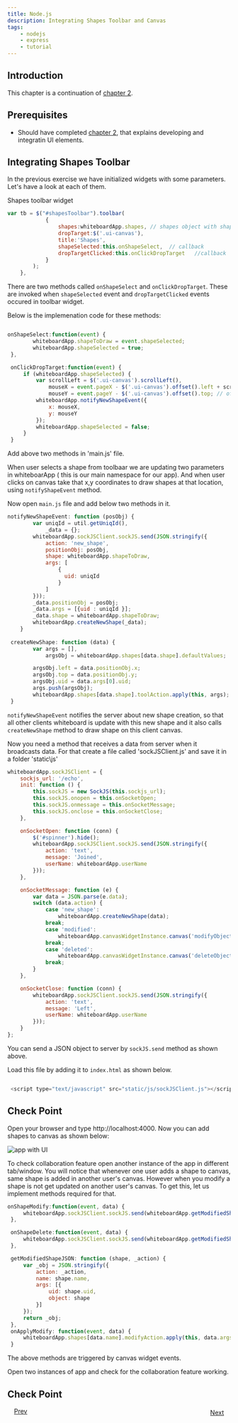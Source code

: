 ```yaml
---
title: Node.js
description: Integrating Shapes Toolbar and Canvas
tags:
    - nodejs
    - express
    - tutorial
---
```


## Introduction

This chapter is a continuation of [chapter 2](/frameworks/nodejs/nodejs-tutorial/step02-creating-ui.html).

## Prerequisites

+ Should have completed [chapter 2](/frameworks/nodejs/nodejs-tutorial/step02-creating-ui.html), that explains developing and integratin UI elements.
  
## Integrating Shapes Toolbar
    
In the previous exercise we have initialized widgets with some parameters. Let's have a look at each of them.

Shapes toolbar widget
```javascript
var tb = $("#shapesToolbar").toolbar(
            {
                shapes:whiteboardApp.shapes, // shapes object with shape 'name' and 'iconname' ex: shapes = {  rectangle: {  name: 'rectangle', imagesPath:'/static/images/' } }
                dropTarget:$('.ui-canvas'),
                title:'Shapes',
                shapeSelected:this.onShapeSelect,  // callback
                dropTargetClicked:this.onClickDropTarget   //callback
            }
        );
    },
```
There are two methods called `onShapeSelect` and `onClickDropTarget`. These are invoked when `shapeSelected` event and `dropTargetClicked` events occured in toolbar widget.

Below is the implemenation code for these methods:
```javascript

onShapeSelect:function(event) {
        whiteboardApp.shapeToDraw = event.shapeSelected;
        whiteboardApp.shapeSelected = true;
 },

 onClickDropTarget:function(event) {
     if (whiteboardApp.shapeSelected) {
         var scrollLeft = $('.ui-canvas').scrollLeft(),
             mouseX = event.pageX - $('.ui-canvas').offset().left + scrollLeft, // offset X
             mouseY = event.pageY - $('.ui-canvas').offset().top; // offset Y
         whiteboardApp.notifyNewShapeEvent({
             x: mouseX,
             y: mouseY
         });
         whiteboardApp.shapeSelected = false;
     }
 }

```

Add above two methods in 'main.js' file.

When user selects a shape from toolbaar we are updating two parameters in whiteboarApp ( this is our main namespace for our app).
And when user clicks on canvas take that x,y coordinates to draw shapes at that location, using `notifyShapeEvent` method.

Now open `main.js` file and add below two methods in it.

```javascript
notifyNewShapeEvent: function (posObj) {
        var uniqId = util.getUniqId(),
            _data = {};
        whiteboardApp.sockJSClient.sockJS.send(JSON.stringify({
            action: 'new_shape',
            positionObj: posObj,
            shape: whiteboardApp.shapeToDraw,
            args: [
                {
                  uid: uniqId
                }
            ]
        }));
        _data.positionObj = posObj;
        _data.args = [{uid : uniqId }];
        _data.shape = whiteboardApp.shapeToDraw;
        whiteboardApp.createNewShape(_data);
    }
 
 createNewShape: function (data) {
        var args = [],
            argsObj = whiteboardApp.shapes[data.shape].defaultValues;

        argsObj.left = data.positionObj.x;
        argsObj.top = data.positionObj.y;
        argsObj.uid = data.args[0].uid;
        args.push(argsObj);
        whiteboardApp.shapes[data.shape].toolAction.apply(this, args);
 }
```
 
`notifyNewShapeEvent` notifies the server about new shape creation, so that all other clients whiteboard is update with this new shape and it also calls `createNewShape` method to draw shape on this client canvas.


Now you need a method that receives a data from server when it broadcasts data. For that create a file called 'sockJSClient.js' and save it in a folder 'static\js\'

```javascript
whiteboardApp.sockJSClient = {
    sockjs_url: '/echo',
    init: function () {
        this.sockJS = new SockJS(this.sockjs_url);
        this.sockJS.onopen = this.onSocketOpen;
        this.sockJS.onmessage = this.onSocketMessage;
        this.sockJS.onclose = this.onSocketClose;
    },

    onSocketOpen: function (conn) {
        $('#spinner').hide();
        whiteboardApp.sockJSClient.sockJS.send(JSON.stringify({
            action: 'text',
            message: 'Joined',
            userName: whiteboardApp.userName
        }));
    },

    onSocketMessage: function (e) {
        var data = JSON.parse(e.data);
        switch (data.action) {
            case 'new_shape':
                whiteboardApp.createNewShape(data);
            break;
            case 'modified':
                whiteboardApp.canvasWidgetInstance.canvas('modifyObject', data);
            break;
            case 'deleted':
                whiteboardApp.canvasWidgetInstance.canvas('deleteObject', data);
            break;
        }
    },

    onSocketClose: function (conn) {
        whiteboardApp.sockJSClient.sockJS.send(JSON.stringify({
            action: 'text',
            message: 'Left',
            userName: whiteboardApp.userName
        }));
    }
};

``` 

You can send a JSON object to server by `sockJS.send` method as shown above.

Load this file by adding it to `index.html` as shown below.

```javascript

 <script type="text/javascript" src="static/js/sockJSClient.js"></script>

``` 
 
## Check Point

Open your browser and type http://localhost:4000. Now you can add shapes to canvas as shown below:

![app with UI](/images/screenshots/nodejs-whiteboard/whiteboard-02.png)


To check collaboration feature open another instance of the app in different tab/window. You will notice that whenever one user adds a shape to canvas, same shape is added in another user's canvas. However when you modify a shape is not get updated on another user's canvas.
To get this, let us implement methods required for that.

```javascript
onShapeModify:function(event, data) {
     whiteboardApp.sockJSClient.sockJS.send(whiteboardApp.getModifiedShapeJSON(data, "modified"));
 },

 onShapeDelete:function(event, data) {
     whiteboardApp.sockJSClient.sockJS.send(whiteboardApp.getModifiedShapeJSON(data, "deleted"));
 },

 getModifiedShapeJSON: function (shape, _action) {
     var _obj = JSON.stringify({
         action: _action,
         name: shape.name,
         args: [{
             uid: shape.uid,
             object: shape
         }]
     });
     return _obj;
 },
 onApplyModify: function(event, data) {
     whiteboardApp.shapes[data.name].modifyAction.apply(this, data.args);
 }

```
The above methods are triggered by canvas widget events.

Open two instances of app and check for the collaboration feature working.

## Check Point

<p><a class="button-plain"  style="padding: 3px 15px;" href="/frameworks/nodejs/nodejs-tutorial/step02-creating-ui.html">Prev</a>  <a class="button-plain"  style="padding: 3px 15px; float: right;" href="/frameworks/nodejs/nodejs-tutorial/step04-integrating-chat.html">Next</a></p>

